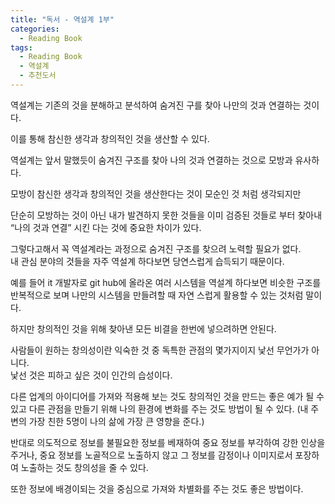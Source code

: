 ```yaml
---
title: "독서 - 역설계 1부"
categories:
  - Reading Book
tags:
  - Reading Book
  - 역설계
  - 추천도서
---
```


역설계는 기존의 것을 분해하고 분석하여 숨겨진 구를 찾아 나만의 것과 연결하는 것이다.  


이를 통해 참신한 생각과 창의적인 것을 생산할 수 있다.  


역설계는 앞서 말했듯이 숨겨진 구조를 찾아 나의 것과 연결하는 것으로 모방과 유사하다.  


모방이 참신한 생각과 창의적인 것을 생산한다는 것이 모순인 것 처럼 생각되지만  


단순히 모방하는 것이 아닌 내가 발견하지 못한 것들을 이미 검증된 것들로 부터 찾아내 “나의 것과 연결” 시킨 다는 것에 중요한 차이가 있다.  


그렇다고해서 꼭 역설계라는 과정으로 숨겨진 구조를 찾으려 노력할 필요가 없다.   
내 관심 분야의 것들을 자주 역설계 하다보면 당연스럽게 습득되기 때문이다.  


예를 들어 it 개발자로 git hub에 올라온 여러 시스템을 역설계 하다보면 비슷한 구조를 반복적으로 보며 나만의 시스템을 만들려할 때 자연 스럽게 활용할 수 있는 것처럼 말이다.  


하지만 창의적인 것을 위해 찾아낸 모든 비결을 한번에 넣으려하면 안된다.  

사람들이 원하는 창의성이란 익숙한 것 중 독특한 관점의 몇가지이지 낯선 무언가가 아니다.   
낯선 것은 피하고 싶은 것이 인간의 습성이다.


다른 업계의 아이디어를 가져와 적용해 보는 것도 창의적인 것을 만드는 좋은 예가 될 수 있고 다른 관점을 만들기 위해 나의 환경에 변화를 주는 것도 방법이 될 수 있다. 
(내 주변의 가장 친한 5명이 나의 삶에 가장 큰 영향을 준다.)

반대로 의도적으로 정보를 불필요한 정보를 베재하여 중요 정보를 부각하여 강한 인상을 주거나,
중요 정보를 노골적으로 노출하지 않고 그 정보를 감정이나 이미지로서 포장하여 노출하는 것도 창의성을 줄 수 있다. 

또한 정보에 배경이되는 것을 중심으로 가져와 차별화를 주는 것도 좋은 방법이다.


